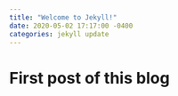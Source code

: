 ```yaml
---
title: "Welcome to Jekyll!"
date: 2020-05-02 17:17:00 -0400
categories: jekyll update
---
```


# First post of this blog

